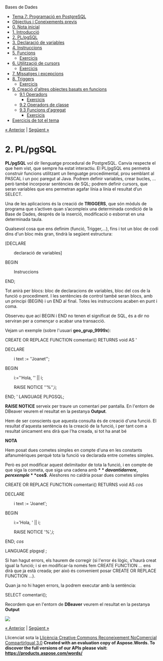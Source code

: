 Bases de Dades

- [Tema 7: Programació en PostgreSQL](index.md)
- [Objectius i Coneixements previs](objectius_i_coneixements_previs.md)
- [0. Nota inicial](0_nota_inicial.md)
- [1. Introducció](1_introducci.md)
- [2. PL/pgSQL](2_plpgsql.md)
- [3. Declaració de variables](3_declaraci_de_variables.md)
- [4. Instruccions](4_instruccions.md)
- [5. Funcions](5_funcions.md) 
  - [Exercicis](exercicis.md)
- [6. Utilització de cursors](6_utilitzaci_de_cursors.md) 
  - [Exercicis](exercicis0.md)
- [7. Missatges i excepcions](7_missatges_i_excepcions.md)
- [8. Triggers](8_triggers.md) 
  - [Exercicis](exercicis1.md)
- [9. Creació d'altres objectes basats en funcions](9_creaci_daltres_objectes_basats_en_funcions.md) 
  - [9.1 Operadors](91_operadors.md) 
    - [Exercicis](exercicis2.md)
  - [9.2 Operadors de classe](92_operadors_de_classe.md)
  - [9.3 Funcions d'agregat](93_funcions_dagregat.md) 
    - [Exercicis](exercicis3.md)
- [Exercicis de tot el tema](exercicis_de_tot_el_tema.md)

[« Anterior](1_introducci.md) | [Següent »](3_declaraci_de_variables.md)
# <a name="main"></a>**2. PL/pgSQL**
**PL/pgSQL** vol dir llenguatge procedural de PostgreSQL. Canvia respecte el que hem vist, que sempre ha estat interactiu. El PL/pgSQL ens permetrà construir funcions utilitzant un llenguatge procedimental, prou semblant al PASCAL i un poc paregut al Java. Podrem definir variables, crear bucles, ... però també incorporar sentències de SQL; podrem definir cursors, que seran variables que ens permetran agafar línia a línia el resultat d’un SELECT.

Una de les aplicacions és la creació de **TRIGGERS**, que són mòduls de programa que s’activen quan s’acompleix una determinada condició de la Base de Dades, després de la inserció, modificació o esborrat en una determinada taula.

Qualsevol cosa que ens definim (funció, Trigger,...), fins i tot un bloc de codi dins d'un bloc més gran, tindrà la següent estructura:

[DECLARE

`    `declaració de variables]

BEGIN

`    `Instruccions

END;

Tot anirà per blocs: bloc de declaracions de variables, bloc del cos de la funció o procediment. I les sentències de control també seran blocs, amb un principi (BEGIN) i un END al final. Totes les instruccions acaben en punt i coma.

Observeu que ací BEGIN i END no tenen el significat de SQL, és a dir no serviran per a començar o acabar una transacció.

Vejam un exemple (sobre l'usuari **geo\_grup\_9999x**):

CREATE OR REPLACE FUNCTION comentari() RETURNS void AS '

DECLARE

`    `i text := ''Joanet'';

BEGIN

`    `i:=''Hola, '' || i;

`    `RAISE NOTICE ''%'',i;

END; ' LANGUAGE PLPGSQL;

**RAISE NOTICE** serveix per traure un comentari per pantalla. En l'entorn de DBeaver veurem el resultat en la pestanya **Output**.

Hem de ser conscients que aquesta consulta és de creació d'una funció. El resultat d'aquesta sentència és la creació de la funció, i per tant com a resultat únicament ens dirà que l'ha creada, si tot ha anat bé

**NOTA**

Hem posat dues cometes simples en compte d'una en les constants alfanumèriques perquè tota la funció va declarada entre cometes simples.

Però es pot modificar aquest delimitador de tota la funció, i en compte de que siga la cometa, que siga una cadena amb **$** davant i darrere, per exemple **$cos$**. Aleshores no caldria posar dues cometes simples

CREATE OR REPLACE FUNCTION comentari() RETURNS void AS $cos$

DECLARE

`    `i text := 'Joanet';

BEGIN

`    `i:='Hola, ' || i;

`    `RAISE NOTICE '%',i;

END; $cos$

LANGUAGE plpgsql ;

Si han hagut errors, els haurem de corregir (si l'error és lògic, s'haurà creat igual la funció; i si en modificar-la només fem CREATE FUNCTION ... ens dirà que ja està creada; per això és convenient posar CREATE OR REPLACE FUNCTION ...).

Quan ja no hi hagen errors, la podrem executar amb la sentència:

SELECT comentari();

Recordem que en l'entorn de **DBeaver** veurem el resultat en la pestanya **Output**

![](2_plpgsql.002.png)

[« Anterior](1_introducci.md) | [Següent »](3_declaraci_de_variables.md)

Llicenciat sota la [Llicència Creative Commons Reconeixement NoComercial CompartirIgual 3.0](http://creativecommons.org/licenses/by-nc-sa/3.0/)
**Created with an evaluation copy of Aspose.Words. To discover the full versions of our APIs please visit: https://products.aspose.com/words/**
